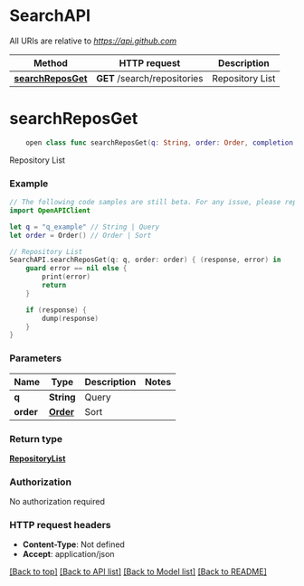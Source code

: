 # SearchAPI

All URIs are relative to *https://api.github.com*

Method | HTTP request | Description
------------- | ------------- | -------------
[**searchReposGet**](SearchAPI.md#searchreposget) | **GET** /search/repositories | Repository List


# **searchReposGet**
```swift
    open class func searchReposGet(q: String, order: Order, completion: @escaping (_ data: RepositoryList?, _ error: Error?) -> Void)
```

Repository List

### Example 
```swift
// The following code samples are still beta. For any issue, please report via http://github.com/OpenAPITools/openapi-generator/issues/new
import OpenAPIClient

let q = "q_example" // String | Query
let order = Order() // Order | Sort

// Repository List
SearchAPI.searchReposGet(q: q, order: order) { (response, error) in
    guard error == nil else {
        print(error)
        return
    }

    if (response) {
        dump(response)
    }
}
```

### Parameters

Name | Type | Description  | Notes
------------- | ------------- | ------------- | -------------
 **q** | **String** | Query | 
 **order** | [**Order**](.md) | Sort | 

### Return type

[**RepositoryList**](RepositoryList.md)

### Authorization

No authorization required

### HTTP request headers

 - **Content-Type**: Not defined
 - **Accept**: application/json

[[Back to top]](#) [[Back to API list]](../README.md#documentation-for-api-endpoints) [[Back to Model list]](../README.md#documentation-for-models) [[Back to README]](../README.md)

